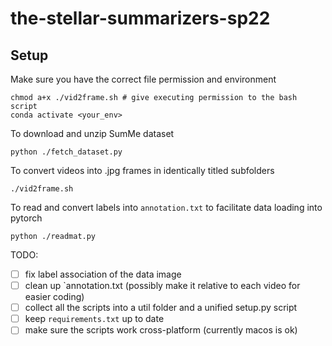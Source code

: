 # the-stellar-summarizers-sp22

## Setup

Make sure you have the correct file permission and environment

```shell
chmod a+x ./vid2frame.sh # give executing permission to the bash script
conda activate <your_env>
```

To download and unzip SumMe dataset

```shell
python ./fetch_dataset.py
```

To convert videos into .jpg frames in identically titled subfolders

```shell
./vid2frame.sh
```

To read and convert labels into `annotation.txt` to facilitate data loading into pytorch

```shell
python ./readmat.py
```

TODO:

- [ ] fix label association of the data image
- [ ] clean up `annotation.txt (possibly make it relative to each video for easier coding)
- [ ] collect all the scripts into a util folder and a unified setup.py script
- [ ] keep `requirements.txt` up to date
- [ ] make sure the scripts work cross-platform (currently macos is ok)
